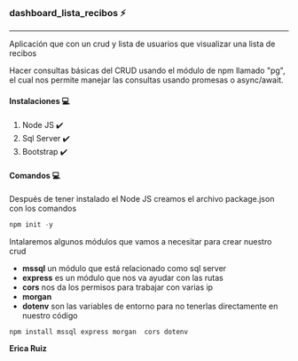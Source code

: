 ### dashboard_lista_recibos :zap:

*****
Aplicación que con un crud y lista de usuarios que visualizar una lista de recibos



Hacer consultas básicas del CRUD usando el módulo de npm llamado "pg", el cual nos permite manejar las consultas usando promesas o async/await.

#### Instalaciones :computer:

1. Node JS :heavy_check_mark:
2. Sql Server :heavy_check_mark: 
3. Bootstrap :heavy_check_mark:


#### Comandos :computer:

Después de tener instalado el Node JS creamos el archivo package.json con los comandos

```python
npm init -y
```

Intalaremos algunos módulos que vamos a necesitar para crear nuestro crud

- **mssql** un módulo que está relacionado como sql server
- **express** es un módulo que nos va ayudar con las rutas
- **cors** nos da los permisos para trabajar con varias ip
- **morgan**
- **dotenv** son las variables de entorno para no tenerlas directamente en nuestro código

```
npm install mssql express morgan  cors dotenv
```


**Erica Ruiz**
